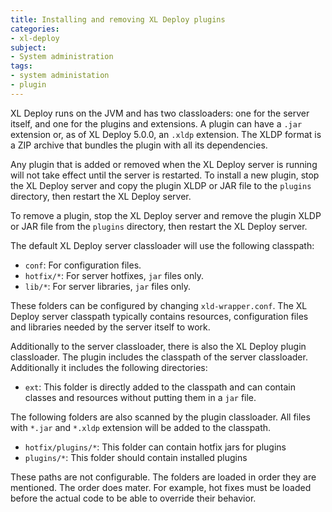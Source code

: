 ```yaml
---
title: Installing and removing XL Deploy plugins
categories:
- xl-deploy
subject:
- System administration
tags:
- system administation
- plugin
---
```


XL Deploy runs on the JVM and has two classloaders: one for the server itself, and one for the plugins and extensions. A plugin can have a `.jar` extension or, as of XL Deploy 5.0.0, an `.xldp` extension. The XLDP format is a ZIP archive that bundles the plugin with all its dependencies.

Any plugin that is added or removed when the XL Deploy server is running will not take effect until the server is restarted. To install a new plugin, stop the XL Deploy server and copy the plugin XLDP or JAR file to the `plugins` directory, then restart the XL Deploy server.

To remove a plugin, stop the XL Deploy server and remove the plugin XLDP or JAR file from the `plugins` directory, then restart the XL Deploy server.

The default XL Deploy server classloader will use the following classpath:

* `conf`: For configuration files.
* `hotfix/*`: For server hotfixes, `jar` files only.
* `lib/*`: For server libraries, `jar` files only.

These folders can be configured by changing `xld-wrapper.conf`. The XL Deploy server classpath typically contains resources, configuration files and libraries needed by the server itself to work.

Additionally to the server classloader, there is also the XL Deploy plugin classloader. The plugin includes the classpath of the server classloader. Additionally it includes the following directories:

* `ext`: This folder is directly added to the classpath and can contain classes and resources without putting them in a `jar` file.

The following folders are also scanned by the plugin classloader. All files with `*.jar` and `*.xldp` extension will be added to the classpath.

* `hotfix/plugins/*`: This folder can contain hotfix jars for plugins
* `plugins/*`: This folder should contain installed plugins

These paths are not configurable. The folders are loaded in order they are mentioned. The order does mater. For example, hot fixes must be loaded before the actual code to be able to override their behavior.
